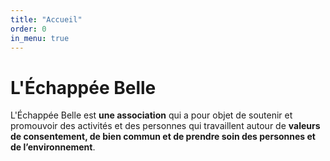 ```yaml
---
title: "Accueil"
order: 0
in_menu: true
---
```

# L'Échappée Belle

L'Échappée Belle est **une association** qui a pour objet de soutenir et promouvoir des activités et des personnes qui travaillent autour de **valeurs de consentement, de bien commun et de prendre soin des personnes et de l’environnement**.



<div class="container">
    <div class="snow"></div>
    <div class="tree1"></div>
    <div class="tree2"></div>
    <div class="house">
      <div class="roof1">
        <div class="b1"></div>
        <div class="b2"></div>
      </div>
      <div class="wall1">
        <div class="w3">
          <div class="window1">
            <div class="glass1"></div>
          </div>
        </div>
      </div>
      <div class="wall2">
        <div class="light">
          <div class="w1">
            <div class="window">
              <div class="glass"></div>
            </div>
          </div>
          <div class="w2">
            <div class="window">
              <div class="glass"></div>
            </div>
          </div>
        </div>
        <div class="door">
          <div class="handle"></div>
        </div>
        <div class="snw1"></div>
        <div class="snw2"></div>
      </div>
      <div class="wall3">
        <div class="b3"></div>
        <div class="b4"></div>
        <div class="chimney">
          <div class="top">
            <div class="smoke">
              <div class="s1"></div>
              <div class="s2"></div>
              <div class="s3"></div>
            </div>
            <div class="shne1"></div>
            <div class="shne2"></div>
          </div>
        </div>
        <div class="sn">
          <div class="dr1"></div>
          <div class="dr2"></div>
          <div class="dr3"></div>
        </div>
        <div class="sn1">
          <div class="dr4"></div>
        </div>
        <div class="sh1"></div>
        <div class="sh2"></div>
        <div class="sh3"></div>
        <div class="sh4"></div>
        <div class="sh5"></div>
      </div>
    </div>
    <div class="snowfall"></div>
    <div class="cover"></div>
    <div class="bottom">
      <div class="bt1"></div>
      <div class="bt2"></div>
    </div>
    <div class="fence">
      <div class="fn1">
        <div class="screw"></div>
      </div>
      <div class="fn2">
        <div class="screw"></div>
      </div>
      <div class="fn3">
        <div class="screw"></div>
      </div>
      <div class="stck"></div>
    </div>




</body> 
